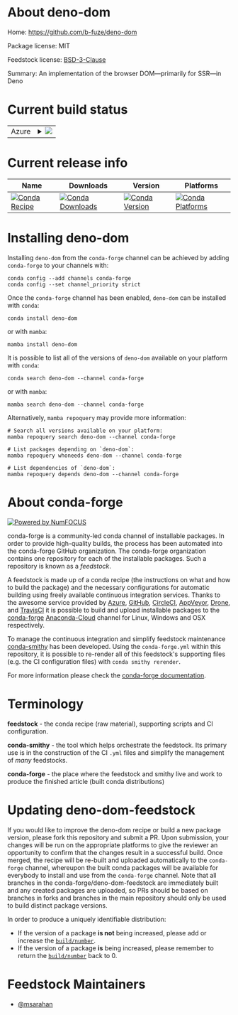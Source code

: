 About deno-dom
==============

Home: https://github.com/b-fuze/deno-dom

Package license: MIT

Feedstock license: [BSD-3-Clause](https://github.com/conda-forge/deno-dom-feedstock/blob/main/LICENSE.txt)

Summary: An implementation of the browser DOM—primarily for SSR—in Deno

Current build status
====================


<table>
    
  <tr>
    <td>Azure</td>
    <td>
      <details>
        <summary>
          <a href="https://dev.azure.com/conda-forge/feedstock-builds/_build/latest?definitionId=16868&branchName=main">
            <img src="https://dev.azure.com/conda-forge/feedstock-builds/_apis/build/status/deno-dom-feedstock?branchName=main">
          </a>
        </summary>
        <table>
          <thead><tr><th>Variant</th><th>Status</th></tr></thead>
          <tbody><tr>
              <td>linux_64</td>
              <td>
                <a href="https://dev.azure.com/conda-forge/feedstock-builds/_build/latest?definitionId=16868&branchName=main">
                  <img src="https://dev.azure.com/conda-forge/feedstock-builds/_apis/build/status/deno-dom-feedstock?branchName=main&jobName=linux&configuration=linux_64_" alt="variant">
                </a>
              </td>
            </tr><tr>
              <td>osx_64</td>
              <td>
                <a href="https://dev.azure.com/conda-forge/feedstock-builds/_build/latest?definitionId=16868&branchName=main">
                  <img src="https://dev.azure.com/conda-forge/feedstock-builds/_apis/build/status/deno-dom-feedstock?branchName=main&jobName=osx&configuration=osx_64_" alt="variant">
                </a>
              </td>
            </tr><tr>
              <td>osx_arm64</td>
              <td>
                <a href="https://dev.azure.com/conda-forge/feedstock-builds/_build/latest?definitionId=16868&branchName=main">
                  <img src="https://dev.azure.com/conda-forge/feedstock-builds/_apis/build/status/deno-dom-feedstock?branchName=main&jobName=osx&configuration=osx_arm64_" alt="variant">
                </a>
              </td>
            </tr><tr>
              <td>win_64</td>
              <td>
                <a href="https://dev.azure.com/conda-forge/feedstock-builds/_build/latest?definitionId=16868&branchName=main">
                  <img src="https://dev.azure.com/conda-forge/feedstock-builds/_apis/build/status/deno-dom-feedstock?branchName=main&jobName=win&configuration=win_64_" alt="variant">
                </a>
              </td>
            </tr>
          </tbody>
        </table>
      </details>
    </td>
  </tr>
</table>

Current release info
====================

| Name | Downloads | Version | Platforms |
| --- | --- | --- | --- |
| [![Conda Recipe](https://img.shields.io/badge/recipe-deno--dom-green.svg)](https://anaconda.org/conda-forge/deno-dom) | [![Conda Downloads](https://img.shields.io/conda/dn/conda-forge/deno-dom.svg)](https://anaconda.org/conda-forge/deno-dom) | [![Conda Version](https://img.shields.io/conda/vn/conda-forge/deno-dom.svg)](https://anaconda.org/conda-forge/deno-dom) | [![Conda Platforms](https://img.shields.io/conda/pn/conda-forge/deno-dom.svg)](https://anaconda.org/conda-forge/deno-dom) |

Installing deno-dom
===================

Installing `deno-dom` from the `conda-forge` channel can be achieved by adding `conda-forge` to your channels with:

```
conda config --add channels conda-forge
conda config --set channel_priority strict
```

Once the `conda-forge` channel has been enabled, `deno-dom` can be installed with `conda`:

```
conda install deno-dom
```

or with `mamba`:

```
mamba install deno-dom
```

It is possible to list all of the versions of `deno-dom` available on your platform with `conda`:

```
conda search deno-dom --channel conda-forge
```

or with `mamba`:

```
mamba search deno-dom --channel conda-forge
```

Alternatively, `mamba repoquery` may provide more information:

```
# Search all versions available on your platform:
mamba repoquery search deno-dom --channel conda-forge

# List packages depending on `deno-dom`:
mamba repoquery whoneeds deno-dom --channel conda-forge

# List dependencies of `deno-dom`:
mamba repoquery depends deno-dom --channel conda-forge
```


About conda-forge
=================

[![Powered by
NumFOCUS](https://img.shields.io/badge/powered%20by-NumFOCUS-orange.svg?style=flat&colorA=E1523D&colorB=007D8A)](https://numfocus.org)

conda-forge is a community-led conda channel of installable packages.
In order to provide high-quality builds, the process has been automated into the
conda-forge GitHub organization. The conda-forge organization contains one repository
for each of the installable packages. Such a repository is known as a *feedstock*.

A feedstock is made up of a conda recipe (the instructions on what and how to build
the package) and the necessary configurations for automatic building using freely
available continuous integration services. Thanks to the awesome service provided by
[Azure](https://azure.microsoft.com/en-us/services/devops/), [GitHub](https://github.com/),
[CircleCI](https://circleci.com/), [AppVeyor](https://www.appveyor.com/),
[Drone](https://cloud.drone.io/welcome), and [TravisCI](https://travis-ci.com/)
it is possible to build and upload installable packages to the
[conda-forge](https://anaconda.org/conda-forge) [Anaconda-Cloud](https://anaconda.org/)
channel for Linux, Windows and OSX respectively.

To manage the continuous integration and simplify feedstock maintenance
[conda-smithy](https://github.com/conda-forge/conda-smithy) has been developed.
Using the ``conda-forge.yml`` within this repository, it is possible to re-render all of
this feedstock's supporting files (e.g. the CI configuration files) with ``conda smithy rerender``.

For more information please check the [conda-forge documentation](https://conda-forge.org/docs/).

Terminology
===========

**feedstock** - the conda recipe (raw material), supporting scripts and CI configuration.

**conda-smithy** - the tool which helps orchestrate the feedstock.
                   Its primary use is in the construction of the CI ``.yml`` files
                   and simplify the management of *many* feedstocks.

**conda-forge** - the place where the feedstock and smithy live and work to
                  produce the finished article (built conda distributions)


Updating deno-dom-feedstock
===========================

If you would like to improve the deno-dom recipe or build a new
package version, please fork this repository and submit a PR. Upon submission,
your changes will be run on the appropriate platforms to give the reviewer an
opportunity to confirm that the changes result in a successful build. Once
merged, the recipe will be re-built and uploaded automatically to the
`conda-forge` channel, whereupon the built conda packages will be available for
everybody to install and use from the `conda-forge` channel.
Note that all branches in the conda-forge/deno-dom-feedstock are
immediately built and any created packages are uploaded, so PRs should be based
on branches in forks and branches in the main repository should only be used to
build distinct package versions.

In order to produce a uniquely identifiable distribution:
 * If the version of a package **is not** being increased, please add or increase
   the [``build/number``](https://docs.conda.io/projects/conda-build/en/latest/resources/define-metadata.html#build-number-and-string).
 * If the version of a package **is** being increased, please remember to return
   the [``build/number``](https://docs.conda.io/projects/conda-build/en/latest/resources/define-metadata.html#build-number-and-string)
   back to 0.

Feedstock Maintainers
=====================

* [@msarahan](https://github.com/msarahan/)

